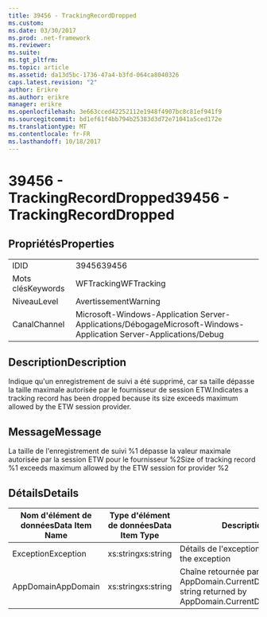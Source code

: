 ```yaml
---
title: 39456 - TrackingRecordDropped
ms.custom: 
ms.date: 03/30/2017
ms.prod: .net-framework
ms.reviewer: 
ms.suite: 
ms.tgt_pltfrm: 
ms.topic: article
ms.assetid: da13d5bc-1736-47a4-b3fd-064ca8040326
caps.latest.revision: "2"
author: Erikre
ms.author: erikre
manager: erikre
ms.openlocfilehash: 3e663cced42252112e1948f4907bc8c81ef941f9
ms.sourcegitcommit: bd1ef61f4bb794b25383d3d72e71041a5ced172e
ms.translationtype: MT
ms.contentlocale: fr-FR
ms.lasthandoff: 10/18/2017
---
```

# <a name="39456---trackingrecorddropped"></a><span data-ttu-id="f6d79-102">39456 - TrackingRecordDropped</span><span class="sxs-lookup"><span data-stu-id="f6d79-102">39456 - TrackingRecordDropped</span></span>
## <a name="properties"></a><span data-ttu-id="f6d79-103">Propriétés</span><span class="sxs-lookup"><span data-stu-id="f6d79-103">Properties</span></span>  
  
|||  
|-|-|  
|<span data-ttu-id="f6d79-104">ID</span><span class="sxs-lookup"><span data-stu-id="f6d79-104">ID</span></span>|<span data-ttu-id="f6d79-105">39456</span><span class="sxs-lookup"><span data-stu-id="f6d79-105">39456</span></span>|  
|<span data-ttu-id="f6d79-106">Mots clés</span><span class="sxs-lookup"><span data-stu-id="f6d79-106">Keywords</span></span>|<span data-ttu-id="f6d79-107">WFTracking</span><span class="sxs-lookup"><span data-stu-id="f6d79-107">WFTracking</span></span>|  
|<span data-ttu-id="f6d79-108">Niveau</span><span class="sxs-lookup"><span data-stu-id="f6d79-108">Level</span></span>|<span data-ttu-id="f6d79-109">Avertissement</span><span class="sxs-lookup"><span data-stu-id="f6d79-109">Warning</span></span>|  
|<span data-ttu-id="f6d79-110">Canal</span><span class="sxs-lookup"><span data-stu-id="f6d79-110">Channel</span></span>|<span data-ttu-id="f6d79-111">Microsoft-Windows-Application Server-Applications/Débogage</span><span class="sxs-lookup"><span data-stu-id="f6d79-111">Microsoft-Windows-Application Server-Applications/Debug</span></span>|  
  
## <a name="description"></a><span data-ttu-id="f6d79-112">Description</span><span class="sxs-lookup"><span data-stu-id="f6d79-112">Description</span></span>  
 <span data-ttu-id="f6d79-113">Indique qu'un enregistrement de suivi a été supprimé, car sa taille dépasse la taille maximale autorisée par le fournisseur de session ETW.</span><span class="sxs-lookup"><span data-stu-id="f6d79-113">Indicates a tracking record has been dropped because its size exceeds maximum allowed by the ETW session provider.</span></span>  
  
## <a name="message"></a><span data-ttu-id="f6d79-114">Message</span><span class="sxs-lookup"><span data-stu-id="f6d79-114">Message</span></span>  
 <span data-ttu-id="f6d79-115">La taille de l'enregistrement de suivi %1 dépasse la valeur maximale autorisée par la session ETW pour le fournisseur %2</span><span class="sxs-lookup"><span data-stu-id="f6d79-115">Size of tracking record %1 exceeds maximum allowed by the ETW session for provider %2</span></span>  
  
## <a name="details"></a><span data-ttu-id="f6d79-116">Détails</span><span class="sxs-lookup"><span data-stu-id="f6d79-116">Details</span></span>  
  
|<span data-ttu-id="f6d79-117">Nom d'élément de données</span><span class="sxs-lookup"><span data-stu-id="f6d79-117">Data Item Name</span></span>|<span data-ttu-id="f6d79-118">Type d'élément de données</span><span class="sxs-lookup"><span data-stu-id="f6d79-118">Data Item Type</span></span>|<span data-ttu-id="f6d79-119">Description</span><span class="sxs-lookup"><span data-stu-id="f6d79-119">Description</span></span>|  
|--------------------|--------------------|-----------------|  
|<span data-ttu-id="f6d79-120">Exception</span><span class="sxs-lookup"><span data-stu-id="f6d79-120">Exception</span></span>|<span data-ttu-id="f6d79-121">xs:string</span><span class="sxs-lookup"><span data-stu-id="f6d79-121">xs:string</span></span>|<span data-ttu-id="f6d79-122">Détails de l'exception</span><span class="sxs-lookup"><span data-stu-id="f6d79-122">The exception details for the exception</span></span>|  
|<span data-ttu-id="f6d79-123">AppDomain</span><span class="sxs-lookup"><span data-stu-id="f6d79-123">AppDomain</span></span>|<span data-ttu-id="f6d79-124">xs:string</span><span class="sxs-lookup"><span data-stu-id="f6d79-124">xs:string</span></span>|<span data-ttu-id="f6d79-125">Chaîne retournée par AppDomain.CurrentDomain.FriendlyName.</span><span class="sxs-lookup"><span data-stu-id="f6d79-125">The string returned by AppDomain.CurrentDomain.FriendlyName.</span></span>|
